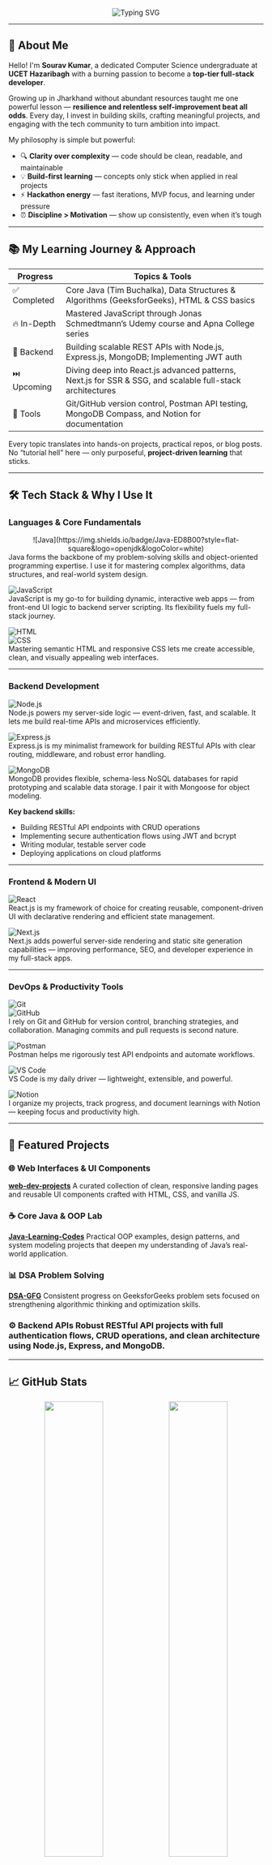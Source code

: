 <!-- 🚀 Welcome Banner -->
<p align="center">
  <img 
    src="https://readme-typing-svg.herokuapp.com?font=JetBrains+Mono&weight=700&size=22&pause=1000&color=FF4C4C&center=true&vCenter=true&width=600&lines=Hey+there!+I’m+Sourav+Kumar+🎓;CSE+Student+@+UCET+Hazaribagh;Java+%26+DSA+Learner+🧠;A+Passionate+Tech+Explorer+🚀;Full-Stack+Web+Dev+Enthusiast+🌐;Aspiring+App+Developer+📱;Cloud+Computing+Explorer+☁️" 
    alt="Typing SVG" 
  />
</p>

---

## 👋 **About Me** 

Hello! I'm **Sourav Kumar**, a dedicated Computer Science undergraduate at **UCET Hazaribagh** with a burning passion to become a **top-tier full-stack developer**.  

Growing up in Jharkhand without abundant resources taught me one powerful lesson — **resilience and relentless self-improvement beat all odds**. Every day, I invest in building skills, crafting meaningful projects, and engaging with the tech community to turn ambition into impact. 

My philosophy is simple but powerful:  
- 🔍 **Clarity over complexity** — code should be clean, readable, and maintainable  
- 💡 **Build-first learning** — concepts only stick when applied in real projects  
- ⚡ **Hackathon energy** — fast iterations, MVP focus, and learning under pressure  
- ⏰ **Discipline > Motivation** — show up consistently, even when it’s tough  

---

## 📚 My Learning Journey & Approach

| Progress     | Topics & Tools                                                                              |
|--------------|--------------------------------------------------------------------------------------------|
| ✅ Completed | Core Java (Tim Buchalka), Data Structures & Algorithms (GeeksforGeeks), HTML & CSS basics  |
| 🔥 In-Depth  | Mastered JavaScript through Jonas Schmedtmann’s Udemy course and Apna College series        |
| 🚧 Backend   | Building scalable REST APIs with Node.js, Express.js, MongoDB; Implementing JWT auth       |
| ⏭️ Upcoming | Diving deep into React.js advanced patterns, Next.js for SSR & SSG, and scalable full-stack architectures |
| 🧰 Tools     | Git/GitHub version control, Postman API testing, MongoDB Compass, and Notion for documentation |

Every topic translates into hands-on projects, practical repos, or blog posts. No “tutorial hell” here — only purposeful, **project-driven learning** that sticks.

---

## 🛠️ Tech Stack & Why I Use It

### Languages & Core Fundamentals  
<div align="center">![Java](https://img.shields.io/badge/Java-ED8B00?style=flat-square&logo=openjdk&logoColor=white)  </div>
Java forms the backbone of my problem-solving skills and object-oriented programming expertise. I use it for mastering complex algorithms, data structures, and real-world system design.  

![JavaScript](https://img.shields.io/badge/JavaScript-F7DF1E?style=flat-square&logo=javascript&logoColor=black)  
JavaScript is my go-to for building dynamic, interactive web apps — from front-end UI logic to backend server scripting. Its flexibility fuels my full-stack journey.  

![HTML](https://img.shields.io/badge/HTML5-E34F26?style=flat-square&logo=html5&logoColor=white)  
![CSS](https://img.shields.io/badge/CSS3-1572B6?style=flat-square&logo=css3&logoColor=white)  
Mastering semantic HTML and responsive CSS lets me create accessible, clean, and visually appealing web interfaces.  

---

### Backend Development  
![Node.js](https://img.shields.io/badge/Node.js-339933?style=flat-square&logo=node.js&logoColor=white)  
Node.js powers my server-side logic — event-driven, fast, and scalable. It lets me build real-time APIs and microservices efficiently.  

![Express.js](https://img.shields.io/badge/Express.js-000000?style=flat-square&logo=express&logoColor=white)  
Express.js is my minimalist framework for building RESTful APIs with clear routing, middleware, and robust error handling.  

![MongoDB](https://img.shields.io/badge/MongoDB-4EA94B?style=flat-square&logo=mongodb&logoColor=white)  
MongoDB provides flexible, schema-less NoSQL databases for rapid prototyping and scalable data storage. I pair it with Mongoose for object modeling.  

**Key backend skills:**  
- Building RESTful API endpoints with CRUD operations  
- Implementing secure authentication flows using JWT and bcrypt  
- Writing modular, testable server code  
- Deploying applications on cloud platforms  

---

### Frontend & Modern UI  
![React](https://img.shields.io/badge/React-20232A?style=flat-square&logo=react&logoColor=61DAFB)  
React.js is my framework of choice for creating reusable, component-driven UI with declarative rendering and efficient state management.  

![Next.js](https://img.shields.io/badge/Next.js-000000?style=flat-square&logo=next.js&logoColor=white)  
Next.js adds powerful server-side rendering and static site generation capabilities — improving performance, SEO, and developer experience in my full-stack apps.  

---

### DevOps & Productivity Tools  
![Git](https://img.shields.io/badge/Git-F05032?style=flat-square&logo=git&logoColor=white)  
![GitHub](https://img.shields.io/badge/GitHub-181717?style=flat-square&logo=github&logoColor=white)  
I rely on Git and GitHub for version control, branching strategies, and collaboration. Managing commits and pull requests is second nature.  

![Postman](https://img.shields.io/badge/Postman-FF6C37?style=flat-square&logo=postman&logoColor=white)  
Postman helps me rigorously test API endpoints and automate workflows.  

![VS Code](https://img.shields.io/badge/VSCode-007ACC?style=flat-square&logo=visual-studio-code&logoColor=white)  
VS Code is my daily driver — lightweight, extensible, and powerful.  

![Notion](https://img.shields.io/badge/Notion-000000?style=flat-square&logo=notion&logoColor=white)  
I organize my projects, track progress, and document learnings with Notion — keeping focus and productivity high.  

---

## 💼 Featured Projects

### 🌐 Web Interfaces & UI Components  
**[web-dev-projects](https://github.com/sourav-kumar-357/web-dev-projects)**  A curated collection of clean, responsive landing pages and reusable UI components crafted with HTML, CSS, and vanilla JS.

### ☕ Core Java & OOP Lab  
**[Java-Learning-Codes](https://github.com/sourav-kumar-357/Java-Learning-Codes)**  Practical OOP examples, design patterns, and system modeling projects that deepen my understanding of Java’s real-world application.

### 📊 DSA Problem Solving  
**[DSA-GFG](https://github.com/sourav-kumar-357/DSA-GFG)**  Consistent progress on GeeksforGeeks problem sets focused on strengthening algorithmic thinking and optimization skills.

### ⚙️ Backend APIs  Robust RESTful API projects with full authentication flows, CRUD operations, and clean architecture using Node.js, Express, and MongoDB.

---

## 📈 GitHub Stats

<p align="center">
  <img src="https://github-readme-stats.vercel.app/api?username=sourav-kumar-357&show_icons=true&theme=radical&hide_border=true" width="48%" />
  <img src="https://github-readme-streak-stats.herokuapp.com?user=sourav-kumar-357&theme=radical&hide_border=true" width="48%" />
</p>
<p align="center">
  <img src="https://github-readme-stats.vercel.app/api/top-langs/?username=sourav-kumar-357&layout=compact&theme=radical&hide_border=true" width="48%" />
</p>

---

## 🎯 2024–25 Roadmap

- ✅ Master Core Java, Data Structures, and OOP concepts with real-world coding  
- 🚀 Build scalable backend APIs and secure authentication systems  
- ⚛️ Develop fully functional full-stack applications with React.js & Next.js  
- 🧱 Complete and deploy 3-5 polished full-stack projects with testing and CI/CD practices  
- 🏆 Actively participate in 2-3 hackathons with MVPs ready to demo  
- 💼 Secure remote internships in product-focused or developer-centric teams  
- 📂 Start meaningful open-source contributions to build reputation  
- 🔗 Grow personal brand on LinkedIn and GitHub with regular content and networking  

---

## 🤝 Let’s Connect & Collaborate

I’m always eager to team up with:  
- 💻 Developers passionate about building things from scratch  
- 🌍 Open source contributors seeking collaboration  
- 🧠 Learners committed to consistent growth and skill-sharing  

<p align="center">
  <a href="https://github.com/sourav-kumar-357"><img src="https://img.shields.io/badge/GitHub-181717?style=for-the-badge&logo=github&logoColor=white" /></a>
  <a href="https://linkedin.com/in/souravkumar1976"><img src="https://img.shields.io/badge/LinkedIn-0A66C2?style=for-the-badge&logo=linkedin&logoColor=white" /></a>
</p>

---

## 💬 Final Words

Thanks for stopping by!  
I’m not just coding for the sake of it — I’m here to **build meaningful projects, share knowledge openly, and grow relentlessly**.  

Let’s make the next big thing happen **together**.

---
